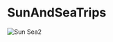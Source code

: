 # SunAndSeaTrips
![Sun   Sea2](https://github.com/MarkMagdyShawky/SunAndSeaTrips/assets/106816564/3e58bee3-0dc6-43f0-88b5-290306796529)
